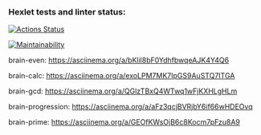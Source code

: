### Hexlet tests and linter status:
[![Actions Status](https://github.com/Dsx1029/fullstack-javascript-project-98/actions/workflows/hexlet-check.yml/badge.svg)](https://github.com/Dsx1029/fullstack-javascript-project-98/actions)

[![Maintainability](https://qlty.sh/badges/ee0b5658-7939-4a69-a72b-f1da1bd070e6/maintainability.svg)](https://qlty.sh/gh/Dsx1029/projects/fullstack-javascript-project-98) 

brain-even: https://asciinema.org/a/bKlil8bF0YdhfbwqeAJK4Y4Q6

brain-calc: https://asciinema.org/a/exoLPM7MK7IpGS9AuSTQ7ITGA

brain-gcd:  https://asciinema.org/a/QGlzTBxQ4WTwq1wFjKXHLgHLm

brain-progression:  https://asciinema.org/a/aFz3qcjBVRjbY6if66wHDEOvq

brain-prime: https://asciinema.org/a/GEOfKWsOjB6c8Kocm7pFzu8A9
